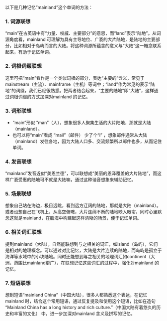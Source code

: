 以下是几种记忆“mainland”这个单词的方法：

### 1. 词源联想
“main”在古英语中有“力量、权威、主要部分”的意思，而“land”表示“陆地”。从词源角度看，mainland 可理解为具有主导地位、广袤的大片陆地，是陆地的主要部分，比如相对于岛屿而言的大陆。将这种词源所蕴含的意义与“大陆”这一概念联系起来，有助于记忆单词。

### 2. 词根词缀联想
这里可把“main”看作是一个类似词根的部分，表达“主要的”含义，常见于mainstream（主流）、mainframe（主机）等词中；“land”作为常见的表示“陆地”的词缀，我们已经很熟悉。把两者结合起来，“主要的陆地”即“大陆”，这样通过词根词缀的方式加深对mainland 的记忆。

### 3. 词形联想
 - “main”形似 “man”（人），想象很多人聚集生活的大片陆地，那就是大陆（mainland）。
 - 也可以将“main”看成 “mail”（邮件） 少了个“i” ，想象邮件通常从大陆（mainland）发往各地，因为大陆人口多、交流频繁所以邮件也多，从而记住单词。

### 4. 发音联想
“mainland”发音近似“美恩兰德”，可以联想成“美丽的恩泽覆盖的大片陆地”，而这样广袤受惠的陆地可不就是大陆嘛，通过这种谐音想象来辅助记忆。

### 5. 场景联想
想象自己站在海边，极目远眺，看到远方辽阔的陆地，那就是大陆（mainland）。或者设想自己在飞机上，从高空俯瞰，大片连绵不断的陆地映入眼帘，同时心里默念这就是mainland，在脑海中构建起这样清晰的场景，便于记忆单词。

### 6. 相关词汇联想
提到mainland（大陆），自然能联想到与之相关的词汇，如island（岛屿），它们是相对的地理概念。可以通过对比记忆，大陆是大片连续的陆地，而岛屿是孤立于海洋等水域中的小块陆地。同时还能想到与之相关的地理词汇如continent（大洲，范围比mainland更广），在联想记忆这些词汇的过程中，强化对mainland 的记忆。

### 7. 短语联想
想到短语“mainland China”（中国大陆），很多人都熟悉这个表达，在记忆mainland 时，结合这个常用短语，通过反复提及和使用这个短语，比如在造句 “Mainland China has a long history and rich culture.”（中国大陆有着悠久的历史和丰富的文化） 中，进一步加深对mainland 含义及拼写的记忆。 